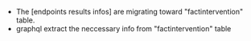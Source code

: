 - The [endpoints results infos] are migrating toward "factintervention" table.
- graphql extract the neccessary info from "factintervention" table